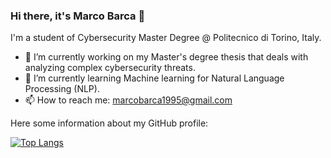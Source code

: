 ### Hi there, it's Marco Barca 👋

I'm a student of Cybersecurity Master Degree @ Politecnico di Torino, Italy.

- 🔭 I’m currently working on my Master's degree thesis that deals with analyzing complex cybersecurity threats.
- 🌱 I’m currently learning Machine learning for Natural Language Processing (NLP).
- 📫 How to reach me: marcobarca1995@gmail.com

Here some information about my GitHub profile:

[![Top Langs](https://github-readme-stats.vercel.app/api/top-langs/?username=marcobarca&layout=compact)](https://github.com/anuraghazra/github-readme-stats)
